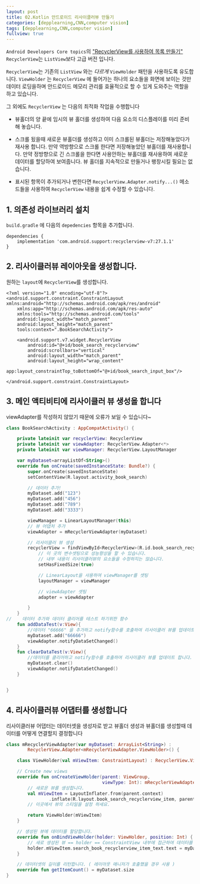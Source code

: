 ```yaml
---
layout: post
title: 02.Kotlin 안드로이드 리사이클러뷰 만들기
categories: [depplearning,CNN,computer vision]
tags: [depplearning,CNN,computer vision]
fullview: true
---
```


`Android Developers Core topics`의 ["RecyclerView를 사용하여 목록 만들기"](https://developer.android.com/guide/topics/ui/layout/recyclerview)
`RecyclerView`는 `ListView`보다 고급 버전 입니다.

`RecyclerView`는 기존의 `ListView` 와는 *다르게* `ViewHolder` 패턴을 사용하도록 유도합니다. 
`ViewHolder` 는 `RecyclerView` 에 들어가는 하나의 요소들을 화면에 보이는 것만 데이터 로딩을하며 안드로이드 메모리 관리를 효율적으로 할 수 있게 도와주는 역할을 하고 있습니다.

그 외에도 `RecyclerView` 는 다음의 최적화 작업을 수행합니다
+ 뷰홀더의 양 끝에 임시의 뷰 홀더를 생성하여 다음 요소의 디스플레이를 미리 준비해 놓습니다.
+ 스크롤 됬을때 새로운 뷰홀더를 생성하고 이미 스크롤된 뷰홀더는 저장해놓았다가 재사용 합니다. 만약 역방향으로 스크롤 한다면 저장해놓았던 뷰홀더를 재사용합니다. 만약 정방향으로 긴 스크롤을 한다면 사용안하는 뷰홀더를 재사용하여 새로운 데이터를 할당하여 보여줍니다. 뷰 홀더를 지속적으로 만들거나 팽창시킬 필요는 없습니다.

+ 표시된 항목이 추가되거나 변한다면 `RecyclerView.Adapter.notify...()` 메소드들을 사용하여 `RecyclerView` 내용을 쉽게 수정할 수 있습니다.

## 1. 의존성 라이브러리 설치
`build.gradle` 에 다음의 `depedencies` 항목을 추가합니다.
```
dependencies {
    implementation 'com.android.support:recyclerview-v7:27.1.1'
}
```

## 2. 리사이클러뷰 레이아웃을 생성합니다.
원하는 `layout`에 `RecyclerView`를 생성합니다.
```
<?xml version="1.0" encoding="utf-8"?>
<android.support.constraint.ConstraintLayout xmlns:android="http://schemas.android.com/apk/res/android"
    xmlns:app="http://schemas.android.com/apk/res-auto"
    xmlns:tools="http://schemas.android.com/tools"
    android:layout_width="match_parent"
    android:layout_height="match_parent"
    tools:context=".BookSearchActivity">

    <android.support.v7.widget.RecyclerView
        android:id="@+id/book_search_recyclerview"
        android:scrollbars="vertical"
        android:layout_width="match_parent"
        android:layout_height="wrap_content"
        app:layout_constraintTop_toBottomOf="@+id/book_search_input_box"/>

</android.support.constraint.ConstraintLayout>
```
## 3. 메인 액티비티에 리사이클러 뷰 생성을 합니다
viewAdapter를 작성하지 않았기 때문에 오류가 보일 수 있습니다~
```kotlin
class BookSearchActivity : AppCompatActivity() {

    private lateinit var recyclerView: RecyclerView
    private lateinit var viewAdapter: RecyclerView.Adapter<*>
    private lateinit var viewManager: RecyclerView.LayoutManager

    var myDataset=arrayListOf<String>()
    override fun onCreate(savedInstanceState: Bundle?) {
        super.onCreate(savedInstanceState)
        setContentView(R.layout.activity_book_search)

        // 데이터 추가!
        myDataset.add("123")
        myDataset.add("456")
        myDataset.add("789")
        myDataset.add("3333")

        viewManager = LinearLayoutManager(this)
        // 뷰 어댑처 추가
        viewAdapter = mRecyclerViewAdapter(myDataset)

        // 리사이클러 뷰 생성
        recyclerView = findViewById<RecyclerView>(R.id.book_search_recyclerview).apply {
            // 이 곳의 변수셋팅으로 성능향상을 할 수 있습니다.
            // 내부 내용이 리사이클러뷰의 요소들을 수정하지는 않습니다.
            setHasFixedSize(true)

            // LinearLayout을 사용하여 viewManager를 셋팅
            layoutManager = viewManager

            // viewAdapter 셋팅
            adapter = viewAdapter

        }
    }
//    데이터 추가와 데이터 클리어를 테스트 하기위한 함수
    fun addDataTest(v:View){
        //데이터 "66666" 을 추가하고 notify함수를 호출하여 리사이클러 뷰를 업데이트 합니다.
        myDataset.add("66666")
        viewAdapter.notifyDataSetChanged()
    }
    fun clearDataTest(v:View){
        //데이터를 클리어하고 notify함수를 호출하여 리사이클러 뷰를 업데이트 합니다.
        myDataset.clear()
        viewAdapter.notifyDataSetChanged()
    }


}
```
## 4. 리사이클러뷰 어댑터를 생성합니다
리사이클러뷰 어댑터는 데이터셋을 생성자로 받고 뷰홀더 생성과 뷰홀더를 생성할때 데이터를 어떻게 연결할지 결정합니다
```kotlin
class mRecyclerViewAdapter(var myDataset: ArrayList<String>) :
        RecyclerView.Adapter<mRecyclerViewAdapter.ViewHolder>() {

    class ViewHolder(val mViewItem: ConstraintLayout) : RecyclerView.ViewHolder(mViewItem)

    // Create new views 
    override fun onCreateViewHolder(parent: ViewGroup,
                                    viewType: Int): mRecyclerViewAdapter.ViewHolder {
        // 새로운 뷰를 생성합니다.
        val mViewItem = LayoutInflater.from(parent.context)
                .inflate(R.layout.book_search_recyclerview_item, parent, false) as ConstraintLayout
        // 이곳에서 뷰의 스타일을 설정 하세요.

        return ViewHolder(mViewItem)
    }

    // 생성된 뷰에 데이터를 할당합니다.
    override fun onBindViewHolder(holder: ViewHolder, position: Int) {
        // 새로 생성된 뷰 == holder == ConstraintView 내부에 접근하여 데이터를 지정
        holder.mViewItem.search_book_recyclerview_item_text.text = myDataset[position]
    }

    // 데이터셋의 길이를 리턴합니다. ( 레이아웃 매니저가 호출했을 경우 사용 )
    override fun getItemCount() = myDataset.size
}
```